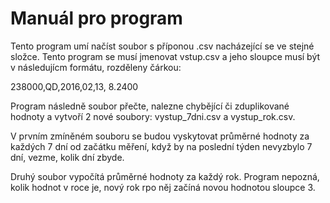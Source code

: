# Manuál pro program

Tento program umí načíst soubor s příponou .csv nacházející se ve stejné složce. Tento program se musí jmenovat vstup.csv a jeho sloupce musí být v následujícm formátu, rozděleny čárkou:

238000,QD,2016,02,13,   8.2400

Program následně soubor přečte, nalezne chybějící či zduplikované hodnoty a vytvoří 2 nové soubory: vystup_7dni.csv a vystup_rok.csv.

V prvním zmíněném souboru se budou vyskytovat průměrné hodnoty za každých 7 dní od začátku měření, když by na poslední týden nevyzbylo 7 dní, vezme, kolik dní zbyde.

Druhý soubor vypočítá průměrné hodnoty za každý rok. Program nepozná, kolik hodnot v roce je, nový rok rpo něj začíná novou hodnotou sloupce 3. 